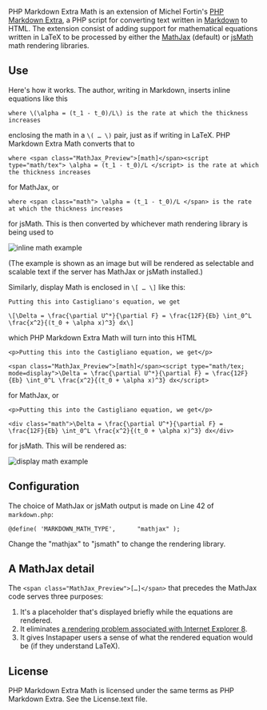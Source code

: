 PHP Markdown Extra Math is an extension of Michel Fortin's [PHP Markdown Extra][1], a PHP script for converting text written in [Markdown][2] to HTML. The extension consist of adding support for mathematical equations written in LaTeX to be processed by either the [MathJax][4] (default) or [jsMath][3] math rendering libraries.

## Use ##

Here's how it works. The author, writing in Markdown, inserts inline equations like this

    where \(\alpha = (t_1 - t_0)/L\) is the rate at which the thickness increases

enclosing the math in a `\( … \)` pair, just as if writing in LaTeX. PHP Markdown Extra Math converts that to

    where <span class="MathJax_Preview">[math]</span><script type="math/tex"> \alpha = (t_1 - t_0)/L </script> is the rate at which the thickness increases

for MathJax, or

    where <span class="math"> \alpha = (t_1 - t_0)/L </span> is the rate at which the thickness increases

for jsMath. This is then converted by whichever math rendering library is being used to

![inline math example](http://www.leancrew.com/all-this/images/math-inline-example.png)

(The example is shown as an image but will be rendered as selectable and scalable text if the server has MathJax or jsMath installed.)

Similarly, display Math is enclosed in `\[ … \]` like this:

    Putting this into Castigliano's equation, we get
    
    \[\Delta = \frac{\partial U^*}{\partial F} = \frac{12F}{Eb} \int_0^L \frac{x^2}{(t_0 + \alpha x)^3} dx\]

which PHP Markdown Extra Math will turn into this HTML

    <p>Putting this into the Castigliano equation, we get</p>

    <span class="MathJax_Preview">[math]</span><script type="math/tex; mode=display">\Delta = \frac{\partial U^*}{\partial F} = \frac{12F}{Eb} \int_0^L \frac{x^2}{(t_0 + \alpha x)^3} dx</script>

for MathJax, or

    <p>Putting this into the Castigliano equation, we get</p>

    <div class="math">\Delta = \frac{\partial U^*}{\partial F} = \frac{12F}{Eb} \int_0^L \frac{x^2}{(t_0 + \alpha x)^3} dx</div>

for jsMath. This will be rendered as:

![display math example](http://www.leancrew.com/all-this/images/math-display-example.png)

## Configuration ##

The choice of MathJax or jsMath output is made on Line 42 of `markdown.php`:

    @define( 'MARKDOWN_MATH_TYPE',      "mathjax" );

Change the "mathjax" to "jsmath" to change the rendering library.

## A MathJax detail ##
The `<span class="MathJax_Preview">[…]</span>` that precedes the MathJax code serves three purposes:

1. It's a placeholder that's displayed briefly while the equations are rendered.
2. It eliminates [a rendering problem associated with Internet Explorer 8][5].
3. It gives Instapaper users a sense of what the rendered equation would be (if they understand LaTeX).

## License ##

PHP Markdown Extra Math is licensed under the same terms as PHP Markdown Extra. See the License.text file.

[1]: http://michelf.com/projects/php-markdown/extra/
[2]: http://daringfireball.net/projects/markdown/
[3]: http://www.math.union.edu/~dpvc/jsMath/
[4]: http://www.mathjax.org/
[5]: http://www.mathjax.org/resources/docs/?options/hub.html
